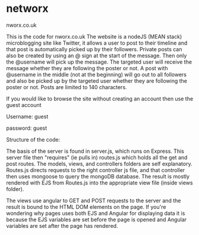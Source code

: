 # networx
nworx.co.uk

This is the code for nworx.co.uk
The website is a nodeJS (MEAN stack) microblogging site like Twitter, it allows a user to post to their timeline
and that post is automatically picked up by their followers. Private posts can also be created by using an @ sign
at the start of the message. Then only the @username will pick up the message. The targeted user will receive the
message whether they are following the poster or not.
A post with @username in the middle (not at the beginning) will go out to all followers and also be picked 
up by the targeted user whether they are following the poster or not. 
Posts are limited to 140 characters.

If you would like to browse the site without creating an account then use the guest account

Username: guest

password: guest


Structure of the code:

The basis of the server is found in server.js, which runs on Express. This server file then "requires" (ie pulls in) routes.js which holds all the get and post routes. The models, views, and controllers folders are self explanatory. Routes.js directs requests to the right controller js file, and that controller then uses mongoose to query the mongoDB database. The result is mostly rendered with EJS from Routes.js into the appropriate view file (inside views folder).

The views use angular to GET and POST requests to the server and the result is bound to the HTML DOM elements on the page. If you're wondering why pages uses both EJS and Angular for displaying data it is because the EJS variables are set before the page is opened and Angular variables are set after the page has rendered. 
